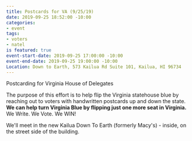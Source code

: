 ```yaml
---
title: Postcards for VA (9/25/19)
date: 2019-09-25 18:52:00 -10:00
categories:
- event
tags:
- voters
- natel
is featured: true
event-start-date: 2019-09-25 17:00:00 -10:00
event-end-date: 2019-09-25 19:00:00 -10:00
Location: Down to Earth, 573 Kailua Rd Suite 101, Kailua, HI 96734
---
```


Postcarding for Virginia House of Delegates

The purpose of this effort is to help flip the Virginia statehouse blue by reaching out to voters with handwritten postcards up and down the state. **We can help turn Virginia Blue by flipping just one more seat in Virginia.** We Write. We Vote. We WIN!

We'll meet in the new Kailua Down To Earth (formerly Macy's) - inside, on the street side of the building.